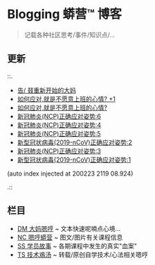 # Blogging 蟒营™ 博客
> 记载各种社区思考/事件/知识点/...

## 更新

::.

- [告/ 叕重新开始的大妈](DM/200223-ZoomQuiet42-ANN-0-aaaagin.md)
- [ 如何应对,就是不愿意上班的心情? +1](DM/200217-DM27-IMHO-good-working.md)
- [ 如何应对,就是不愿意上班的心情?](DM/200211-DM26-IMHO-anti-working.md)
- [ 新冠肺炎(NCP)正确应对姿势:6](DM/200209-DM24-IMHO-NCP-6.md)
- [ 新冠肺炎(NCP)正确应对姿势:4](DM/200208-DM22-IMHO-NCP-4.md)
- [ 新冠肺炎(NCP)正确应对姿势:5](DM/200208-DM23-IMHO-NCP-5.md)
- [ 新型冠状病毒(2019-nCoV)正确应对姿势:2](DM/200207-DM20-IMHO-2019-nCoV-2.md)
- [ 新冠肺炎(NCP)正确应对姿势:3](DM/200207-DM21-IMHO-2019-nCoV-3.md)
- [ 新型冠状病毒(2019-nCoV)正确应对姿势:1](DM/200206-DM19-IMHO-2019-nCoV-1.md)

(auto index injected at 200223 2119 08.924) 

.::



## 栏目

- [DM 大妈嗯哼](DM/) ~ 文本快速呢喃点心境...
- [NC 嗯哼蟒营](NC/) ~ 图文/图片有关课程信息
- [SS 学员故事](SS/) ~ 各期课程中发生的真实"血案"
- [TS 技术鳮汤](TS/) ~ 转载/原创自学技术/心法相关嗯哼
